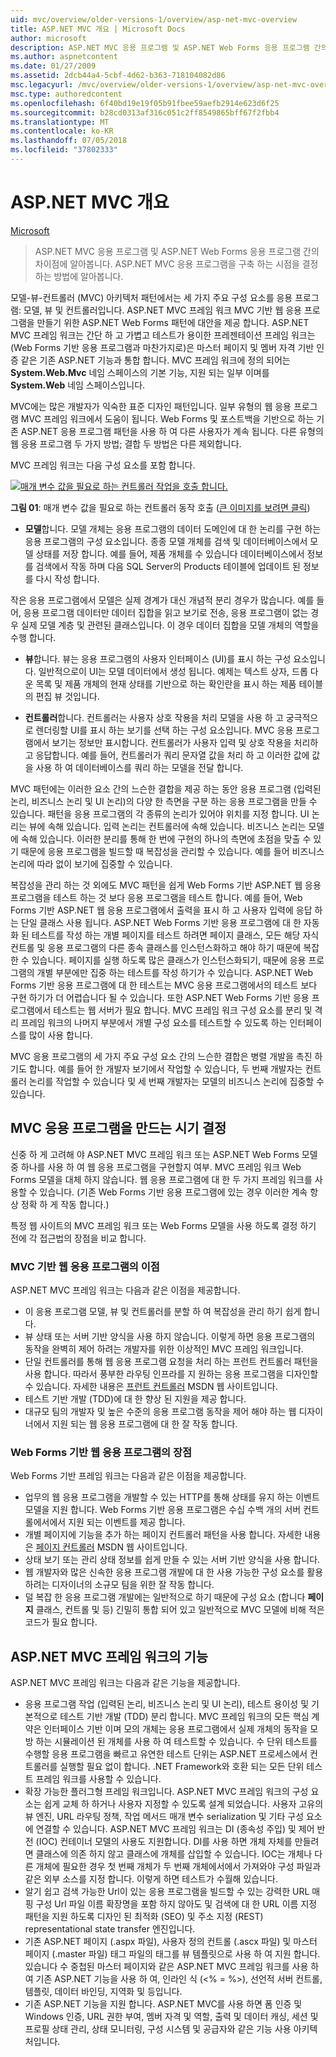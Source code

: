 ```yaml
---
uid: mvc/overview/older-versions-1/overview/asp-net-mvc-overview
title: ASP.NET MVC 개요 | Microsoft Docs
author: microsoft
description: ASP.NET MVC 응용 프로그램 및 ASP.NET Web Forms 응용 프로그램 간의 차이점에 알아봅니다. ASP.NET MVC 응용 프로그램을 구축 하는 시점을 결정 하는 방법에 알아봅니다.
ms.author: aspnetcontent
ms.date: 01/27/2009
ms.assetid: 2dcb44a4-5cbf-4d62-b363-718104082d86
msc.legacyurl: /mvc/overview/older-versions-1/overview/asp-net-mvc-overview
msc.type: authoredcontent
ms.openlocfilehash: 6f40bd19e19f05b91fbee59aefb2914e623d6f25
ms.sourcegitcommit: b28cd0313af316c051c2ff8549865bff67f2fbb4
ms.translationtype: MT
ms.contentlocale: ko-KR
ms.lasthandoff: 07/05/2018
ms.locfileid: "37802333"
---
```

<a name="aspnet-mvc-overview"></a>ASP.NET MVC 개요
====================
[Microsoft](https://github.com/microsoft)

> ASP.NET MVC 응용 프로그램 및 ASP.NET Web Forms 응용 프로그램 간의 차이점에 알아봅니다. ASP.NET MVC 응용 프로그램을 구축 하는 시점을 결정 하는 방법에 알아봅니다.


모델-뷰-컨트롤러 (MVC) 아키텍처 패턴에서는 세 가지 주요 구성 요소를 응용 프로그램: 모델, 뷰 및 컨트롤러입니다. ASP.NET MVC 프레임 워크 MVC 기반 웹 응용 프로그램을 만들기 위한 ASP.NET Web Forms 패턴에 대안을 제공 합니다. ASP.NET MVC 프레임 워크는 간단 하 고 가볍고 테스트가 용이한 프레젠테이션 프레임 워크는 (Web Forms 기반 응용 프로그램과 마찬가지로)은 마스터 페이지 및 멤버 자격 기반 인증 같은 기존 ASP.NET 기능과 통합 합니다. MVC 프레임 워크에 정의 되어는 **System.Web.Mvc** 네임 스페이스의 기본 기능, 지원 되는 일부 이며를 **System.Web** 네임 스페이스입니다.   
  
MVC에는 많은 개발자가 익숙한 표준 디자인 패턴입니다. 일부 유형의 웹 응용 프로그램 MVC 프레임 워크에서 도움이 됩니다. Web Forms 및 포스트백을 기반으로 하는 기존 ASP.NET 응용 프로그램 패턴을 사용 하 여 다른 사용자가 계속 됩니다. 다른 유형의 웹 응용 프로그램 두 가지 방법; 결합 두 방법은 다른 제외합니다.   
  
MVC 프레임 워크는 다음 구성 요소를 포함 합니다.


[![매개 변수 값을 필요로 하는 컨트롤러 작업을 호출 합니다.](asp-net-mvc-overview/_static/image1.jpg)](asp-net-mvc-overview/_static/image1.png)

**그림 01**: 매개 변수 값을 필요로 하는 컨트롤러 동작 호출 ([큰 이미지를 보려면 클릭](asp-net-mvc-overview/_static/image2.png))


- **모델**합니다. 모델 개체는 응용 프로그램의 데이터 도메인에 대 한 논리를 구현 하는 응용 프로그램의 구성 요소입니다. 종종 모델 개체를 검색 및 데이터베이스에서 모델 상태를 저장 합니다. 예를 들어, 제품 개체를 수 있습니다 데이터베이스에서 정보를 검색에서 작동 하며 다음 SQL Server의 Products 테이블에 업데이트 된 정보를 다시 작성 합니다.

작은 응용 프로그램에서 모델은 실제 경계가 대신 개념적 분리 경우가 많습니다. 예를 들어, 응용 프로그램 데이터만 데이터 집합을 읽고 보기로 전송, 응용 프로그램이 없는 경우 실제 모델 계층 및 관련된 클래스입니다. 이 경우 데이터 집합을 모델 개체의 역할을 수행 합니다.

- **뷰**합니다. 뷰는 응용 프로그램의 사용자 인터페이스 (UI)를 표시 하는 구성 요소입니다. 일반적으로이 UI는 모델 데이터에서 생성 됩니다. 예제는 텍스트 상자, 드롭 다운 목록 및 제품 개체의 현재 상태를 기반으로 하는 확인란을 표시 하는 제품 테이블의 편집 뷰 것입니다.

- **컨트롤러**합니다. 컨트롤러는 사용자 상호 작용을 처리 모델을 사용 하 고 궁극적으로 렌더링할 UI를 표시 하는 보기를 선택 하는 구성 요소입니다. MVC 응용 프로그램에서 보기는 정보만 표시합니다. 컨트롤러가 사용자 입력 및 상호 작용을 처리하고 응답합니다. 예를 들어, 컨트롤러가 쿼리 문자열 값을 처리 하 고 이러한 값에 값을 사용 하 여 데이터베이스를 쿼리 하는 모델을 전달 합니다.

MVC 패턴에는 이러한 요소 간의 느슨한 결합을 제공 하는 동안 응용 프로그램 (입력된 논리, 비즈니스 논리 및 UI 논리)의 다양 한 측면을 구분 하는 응용 프로그램을 만들 수 있습니다. 패턴을 응용 프로그램의 각 종류의 논리가 있어야 위치를 지정 합니다. UI 논리는 뷰에 속해 있습니다. 입력 논리는 컨트롤러에 속해 있습니다. 비즈니스 논리는 모델에 속해 있습니다. 이러한 분리를 통해 한 번에 구현의 하나의 측면에 초점을 맞출 수 있기 때문에 응용 프로그램을 빌드할 때 복잡성을 관리할 수 있습니다. 예를 들어 비즈니스 논리에 따라 없이 보기에 집중할 수 있습니다.   
  
복잡성을 관리 하는 것 외에도 MVC 패턴을 쉽게 Web Forms 기반 ASP.NET 웹 응용 프로그램을 테스트 하는 것 보다 응용 프로그램을 테스트 합니다. 예를 들어, Web Forms 기반 ASP.NET 웹 응용 프로그램에서 출력을 표시 하 고 사용자 입력에 응답 하는 단일 클래스 사용 됩니다. ASP.NET Web Forms 기반 응용 프로그램에 대 한 자동화 된 테스트를 작성 하는 개별 페이지를 테스트 하려면 페이지 클래스, 모든 해당 자식 컨트롤 및 응용 프로그램의 다른 종속 클래스를 인스턴스화하고 해야 하기 때문에 복잡 한 수 있습니다. 페이지를 실행 하도록 많은 클래스가 인스턴스화되기, 때문에 응용 프로그램의 개별 부분에만 집중 하는 테스트를 작성 하기가 수 있습니다. ASP.NET Web Forms 기반 응용 프로그램에 대 한 테스트는 MVC 응용 프로그램에서의 테스트 보다 구현 하기가 더 어렵습니다 될 수 있습니다. 또한 ASP.NET Web Forms 기반 응용 프로그램에서 테스트는 웹 서버가 필요 합니다. MVC 프레임 워크 구성 요소를 분리 및 격리 프레임 워크의 나머지 부분에서 개별 구성 요소를 테스트할 수 있도록 하는 인터페이스를 많이 사용 합니다.   
  
MVC 응용 프로그램의 세 가지 주요 구성 요소 간의 느슨한 결합은 병렬 개발을 촉진 하기도 합니다. 예를 들어 한 개발자 보기에서 작업할 수 있습니다, 두 번째 개발자는 컨트롤러 논리를 작업할 수 있습니다 및 세 번째 개발자는 모델의 비즈니스 논리에 집중할 수 있습니다.

## <a name="deciding-when-to-create-an-mvc-application"></a>MVC 응용 프로그램을 만드는 시기 결정

신중 하 게 고려해 야 ASP.NET MVC 프레임 워크 또는 ASP.NET Web Forms 모델 중 하나를 사용 하 여 웹 응용 프로그램을 구현할지 여부. MVC 프레임 워크 Web Forms 모델을 대체 하지 않습니다. 웹 응용 프로그램에 대 한 두 가지 프레임 워크를 사용할 수 있습니다. (기존 Web Forms 기반 응용 프로그램에 있는 경우 이러한 계속 항상 정확 하 게 작동 합니다.)   
  
특정 웹 사이트의 MVC 프레임 워크 또는 Web Forms 모델을 사용 하도록 결정 하기 전에 각 접근법의 장점을 비교 합니다.

### <a name="advantages-of-an-mvc-based-web-application"></a>MVC 기반 웹 응용 프로그램의 이점

ASP.NET MVC 프레임 워크는 다음과 같은 이점을 제공합니다.

- 이 응용 프로그램 모델, 뷰 및 컨트롤러를 분할 하 여 복잡성을 관리 하기 쉽게 합니다.
- 뷰 상태 또는 서버 기반 양식을 사용 하지 않습니다. 이렇게 하면 응용 프로그램의 동작을 완벽히 제어 하려는 개발자를 위한 이상적인 MVC 프레임 워크입니다.
- 단일 컨트롤러를 통해 웹 응용 프로그램 요청을 처리 하는 프런트 컨트롤러 패턴을 사용 합니다. 따라서 풍부한 라우팅 인프라를 지 원하는 응용 프로그램을 디자인할 수 있습니다. 자세한 내용은 [프런트 컨트롤러](https://go.microsoft.com/fwlink/?LinkId=106357 "프런트 컨트롤러") MSDN 웹 사이트입니다.
- 테스트 기반 개발 (TDD)에 대 한 향상 된 지원을 제공 합니다.
- 대규모 팀의 개발자 및 높은 수준의 응용 프로그램 동작을 제어 해야 하는 웹 디자이너에서 지원 되는 웹 응용 프로그램에 대 한 잘 작동 합니다.

### <a name="advantages-of-a-web-forms-based-web-application"></a>Web Forms 기반 웹 응용 프로그램의 장점

Web Forms 기반 프레임 워크는 다음과 같은 이점을 제공합니다.

- 업무의 웹 응용 프로그램을 개발할 수 있는 HTTP를 통해 상태를 유지 하는 이벤트 모델을 지원 합니다. Web Forms 기반 응용 프로그램은 수십 수백 개의 서버 컨트롤에서에서 지원 되는 이벤트를 제공 합니다.
- 개별 페이지에 기능을 추가 하는 페이지 컨트롤러 패턴을 사용 합니다. 자세한 내용은 [페이지 컨트롤러](https://go.microsoft.com/fwlink/?LinkId=106359 "페이지 컨트롤러") MSDN 웹 사이트입니다.
- 상태 보기 또는 관리 상태 정보를 쉽게 만들 수 있는 서버 기반 양식을 사용 합니다.
- 웹 개발자와 많은 신속한 응용 프로그램 개발에 대 한 사용 가능한 구성 요소를 활용 하려는 디자이너의 소규모 팀을 위한 잘 작동 합니다.
- 덜 복잡 한 응용 프로그램 개발에는 일반적으로 하기 때문에 구성 요소 (합니다 **페이지** 클래스, 컨트롤 및 등) 긴밀히 통합 되어 있고 일반적으로 MVC 모델에 비해 적은 코드가 필요 합니다.

## <a name="features-of-the-aspnet-mvc-framework"></a>ASP.NET MVC 프레임 워크의 기능

ASP.NET MVC 프레임 워크는 다음과 같은 기능을 제공합니다.

- 응용 프로그램 작업 (입력된 논리, 비즈니스 논리 및 UI 논리), 테스트 용이성 및 기본적으로 테스트 기반 개발 (TDD) 분리 합니다. MVC 프레임 워크의 모든 핵심 계약은 인터페이스 기반 이며 모의 개체는 응용 프로그램에서 실제 개체의 동작을 모방 하는 시뮬레이션 된 개체를 사용 하 여 테스트할 수 있습니다. 수 단위 테스트를 수행할 응용 프로그램을 빠르고 유연한 테스트 단위는 ASP.NET 프로세스에서 컨트롤러를 실행할 필요 없이 합니다. .NET Framework와 호환 되는 모든 단위 테스트 프레임 워크를 사용할 수 있습니다.
- 확장 가능한 플러그형 프레임 워크입니다. ASP.NET MVC 프레임 워크의 구성 요소는 쉽게 교체 하 하거나 사용자 지정할 수 있도록 설계 되었습니다. 사용자 고유의 뷰 엔진, URL 라우팅 정책, 작업 메서드 매개 변수 serialization 및 기타 구성 요소에 연결할 수 있습니다. ASP.NET MVC 프레임 워크는 DI (종속성 주입) 및 제어 반전 (IOC) 컨테이너 모델의 사용도 지원합니다. DI를 사용 하면 개체 자체를 만들려면 클래스에 의존 하지 않고 클래스에 개체를 삽입할 수 있습니다. IOC는 개체나 다른 개체에 필요한 경우 첫 번째 개체가 두 번째 개체에서에서 가져와야 구성 파일과 같은 외부 소스를 지정 합니다. 이렇게 하면 테스트가 수월해 있습니다.
- 알기 쉽고 검색 가능한 Url이 있는 응용 프로그램을 빌드할 수 있는 강력한 URL 매핑 구성 Url 파일 이름 확장명을 포함 하지 않아도 및 검색에 대 한 URL 이름 지정 패턴을 지원 하도록 디자인 된 최적화 (SEO) 및 주소 지정 (REST) representational state transfer 엔진입니다.
- 기존 ASP.NET 페이지 (.aspx 파일), 사용자 정의 컨트롤 (.ascx 파일) 및 마스터 페이지 (.master 파일) 태그 파일의 태그를 뷰 템플릿으로 사용 하 여 지원 합니다. 있습니다 수 중첩된 마스터 페이지와 같은 ASP.NET MVC 프레임 워크를 사용 하 여 기존 ASP.NET 기능을 사용 하 여, 인라인 식 (&lt;% = %&gt;), 선언적 서버 컨트롤, 템플릿, 데이터 바인딩, 지역화 및 등입니다.
- 기존 ASP.NET 기능을 지원 합니다. ASP.NET MVC를 사용 하면 폼 인증 및 Windows 인증, URL 권한 부여, 멤버 자격 및 역할, 출력 및 데이터 캐싱, 세션 및 프로필 상태 관리, 상태 모니터링, 구성 시스템 및 공급자와 같은 기능 사용 아키텍처입니다.

